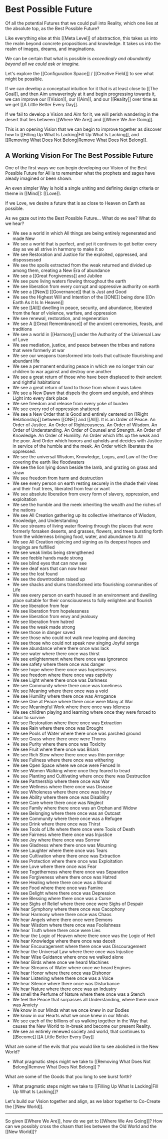 # Best Possible Future

Of all the potential Futures that we could pull into Reality, which one lies at the absolute top, as the Best Possible Future? 

Like everything else at this [[Meta Level]] of abstraction, this takes us into the realm beyond concrete propositions and knowledge. It takes us into the realm of images, dreams, and imaginations. 

We can be certain that what is possible is _exceedingly and abundantly beyond all we could ask or imagine._ 

Let's explore the [[Configuration Space]] / [[Creative Field]] to see what might be possible. 

If we can develop a conceptual intuition for it that is at least close to [[The Goal]], and then Aim unwaveringly at it and begin progressing towards it, we can improve our [[Vision]], our [[Aim]], and our [[Reality]] over time as we get [[A Little Better Every Day]].  

If we fail to develop a Vision and Aim for it, we will perish wandering in the desert that lies between [[Where We Are]] and [[Where We Are Going]]. 

This is an opening Vision that we can begin to improve together as discover how to [[Filling Up What Is Lacking|Fill Up What Is Lacking]], and [[Removing What Does Not Belong|Remove What Does Not Belong]]. 

## A Working Vision For The Best Possible Future 
One of the first ways we can begin developing our Vision of the Best Possible Future for All is to remember what the prophets and sages have aleady imagined or been shown. 

An even simpler Way is hold a single uniting and defining design criteria or theme in [[Mind]]: [[Love]]. 

If we Love, we desire a future that is as close to Heaven on Earth as possible. 

As we gaze out into the Best Possible Future... What do we see? What do we hear? 

- We see a world in which All things are being entirely regenerated and made New  
- We see a world that is perfect, and yet it continues to get better every day as we all strive in harmony to make it so  
- We see Restoration and Justice for the exploited, oppressed, and dispossessed  
- We see the spoils extracted from the weak returned and divided up among them, creating a New Era of abundance  
- We see a [[Great Forgiveness]] and Jubilee  
- We see pure living waters flowing throughout the earth  
- We see liberation from every corrupt and oppressive authority on earth
- We see a [[New]] [[Governance]] that is Just and Good  
- We see the Highest Will and Intention of the [[ONE]] being done [[On Earth As it Is In Heaven]]   
- We see [[All]] dwelling in peace, security, and abundance, liberated from the fear of violence, warfare, and oppression  
- We see renewal, restoration, and regeneration  
- We see A [[Great Remembrance]] of the ancient ceremonies, feasts, and traditions  
- We see a world in [[Harmony]] under the Authority of the Universal Law of Love  
- We see mediation, justice, and peace between the tribes and nations that were formerly at war  
- We see our weapons transformed into tools that cultivate flourishing and abundant life  
- We see a permanent enduring peace in which we no longer train our children to war against and destroy one another  
- We see a great return of those who have been displaced to their ancient and rightful habitations  
- We see a great return of land to those from whom it was taken  
- We see a New Dawn that dispels the gloom and anguish, and shines Light into every dark place  
- We see freedom and release from every yoke of burden  
- We see every rod of oppression shattered  
- We see a New Order that is Good and entirely centered on [[Right Relationship]] between [[ONE]] and [[All]]. It is an Order of Peace. An Order of Justice. An Order of Righteousness. An Order of Wisdom. An Order of Understanding. An Order of Counsel and Strength. An Order of Knowledge. An Order of Humility. An Order which lifts up the weak and the poor. And Order which honors and upholds and decides with Justice in service of the humble and the meek. An Order which liberates the oppressed.  
- We see the universal Wisdom, Knowledge, Logos, and Law of the One covering the earth like floodwaters  
- We see the lion lying down beside the lamb, and grazing on grass and straw  
- We see freedom from harm and destruction  
- We see every person on earth resting securely in the shade their vines and their fruit trees, liberated from fear or want  
- We see absolute liberation from every form of slavery, oppression, and exploitation    
- We see the humble and the meek inheriting the wealth and the riches of the nations    
- We see All Creation gathering up its collective inheritance of Wisdom, Knowledge, and Understanding  
- We see streams of living water flowing through the places that were formerly forsaken deserts, and grasses, flowers, and trees bursting forth from the wilderness bringing food, water, and abundance to All  
- We see All Creation rejoicing and signing as its deepest hopes and longings are fulfilled  
- We see weak limbs being strengthened  
- We see feeble hands made strong  
- We see blind eyes that can now see  
- We see deaf ears that can now hear  
- We see the lost found  
- We see the downtrodden raised up  
- We see shacks and slums transformed into flourishing communities of Life  
- We see every person on earth housed in an environment and dwelling place suitable for their consciousness to fully enlighten and flourish  
- We see liberation from fear    
- We see liberation from hopelessness    
- We see liberation from envy and jealousy  
- We see liberation from hatred  
- We see the weak made strong  
- We see those in danger saved  
- We see those who could not walk now leaping and dancing  
- We see those who could not speak now singing Joyful songs   
- We see abundance where there once was lack  
- We see water where there once was thirst    
- We see enlightenment where there once was ignorance   
- We see safety where there once was danger    
- We see hope where there once was hopelessness    
- We see freedom where there once was captivity    
- We see Light where there once was Darkness  
- We see Community where there once was loneliness  
- We see Meaning where there once was a void  
- We see Humility where there once was Arrogance  
- We see One at Peace where there once were Many at War 
- We see Meaningful Work where there once was Idleness  
- We see children playing and learning where once they were forced to labor to survive   
- We see Restoration where there once was Extraction    
- We see Rain where there once was Drought  
- We see Pools of Water where there once was parched ground  
- We see Grass where there once were Thorns  
- We see Purity where there once was Toxicity   
- We see Fruit where there once was Briars  
- We see Rich Stew where there once was thin porridge  
- We see Fullness where there once was withering  
- We see Open Space where we once were Fenced In  
- We see Women Walking where once they feared to tread  
- We see Planting and Cultivating where once there was Destruction  
- We see Partnership where there once was War  
- We see Wellness where there once was Disease   
- We see Wholeness where there once was Injury  
- We see Ability where there once was Disability   
- We see Care where there once was Neglect  
- We see Family where there once was an Orphan and Widow   
- We see Belonging where there once was an Outcast  
- We see Community where there once was a Refugee  
- We see Drink where there once was Thirst  
- We see Tools of LIfe where there once were Tools of Death  
- We see Fairness where there once was Injustice  
- We see Joy where there once was Sorrow  
- We see Gladness where there once was Mourning  
- We see Laughter where there once was Tears  
- We see Cultivation where there once was Extraction  
- We see Protection where there once was Exploitation  
- We see Love where there once was Fear  
- We see Togetherness where there once was Separation  
- We see Forgiveness where there once was Hatred  
- We see Healing where there once was a Wound  
- We see Food where there once was Famine  
- We see Delight where there once was Depression    
- We see Blessing where there once was a Curse  
- We see Sighs of Relief where there once were Sighs of Despair  
- We hear Symphony where there once was Cacophony  
- We hear Harmony where there once was Chaos  
- We hear Angels where there once were Demons  
- We hear Wisdom where there once was Foolishness  
- We hear Truth where there once were Lies  
- We hear the Logic of Heaven where there once was the Logic of Hell  
- We hear Knowledge where there once was deceit  
- We hear Encouragement where there once was Discouragement  
- We hear the Universal Law where there once was Injustice  
- We hear Wise Guidance where once we walked alone  
- We hear Birds where once we heard Machines  
- We hear Streams of Water where once we heard Engines  
- We hear Honor where there once was Dishonor  
- We hear Listening where there once was a Voice  
- We hear Silence where there once was Disturbance  
- We hear Nature where there once was an Industry   
- We smell the Perfume of Nature where there once was a Stench  
- We feel the Peace that surpasses all Understanding, where there once was Anxiety  
- We know in our Minds what we once knew in our Bodies  
- We know in our Hearts what we once knew in our Minds     
- We see each of the billions of us walking together in the Way that causes the New World to in-break and become our present Reality. 
- We see an entirely renewed society and world, that continues to [[Become]] [[A Little Better Every Day]]  

What are some of the evils that you would like to see abolished in the New World? 
- What pragmatic steps might we take to [[Removing What Does Not Belong|Remove What Does Not Belong]] ? 

What are some of the Goods that you long to see burst forth? 
- What pragmatic steps might we take to [[Filling Up What Is Lacking|Fill Up What Is Lacking]]? 

Let's build our Vision together and align, as we labor together to Co-Create the [[New World]]. 
___

So given [[Where We Are]], how do we get to [[Where We Are Going]]? How can we possibly cross the chasm that lies between the Old World and the [[New World]]? 